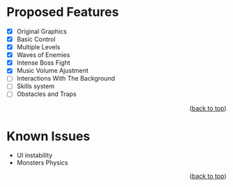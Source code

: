 # Proposed Features
- [x] Original Graphics
- [x] Basic Control
- [x] Multiple Levels
- [x] Waves of Enemies 
- [x] Intense Boss Fight
- [x] Music Volume Ajustment
- [ ] Interactions With The Background
- [ ] Skills system
- [ ] Obstacles and Traps

<p align="right">(<a href="#readme-top">back to top</a>)</p>

# Known Issues
* UI instability
* Monsters Physics

<p align="right">(<a href="#readme-top">back to top</a>)</p>
